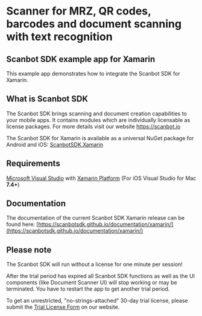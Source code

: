 # Scanner for MRZ, QR codes, barcodes and document scanning with text recognition

## Scanbot SDK example app for Xamarin

This example app demonstrates how to integrate the Scanbot SDK for Xamarin.


## What is Scanbot SDK
The Scanbot SDK brings scanning and document creation capabilities to your mobile apps. It contains modules which are individually licensable as license packages. For more details visit our website https://scanbot.io

The Scanbot SDK for Xamarin is available as a universal NuGet package for Android and iOS:
[ScanbotSDK.Xamarin](https://www.nuget.org/packages/ScanbotSDK.Xamarin)

 
## Requirements
[Microsoft Visual Studio](https://www.visualstudio.com) with [Xamarin Platform](https://www.xamarin.com)
(For iOS Visual Studio for Mac **7.4+**)


## Documentation
The documentation of the current Scanbot SDK Xamarin release can be found here: [https://scanbotsdk.github.io/documentation/xamarin/](https://scanbotsdk.github.io/documentation/xamarin/)


## Please note

The Scanbot SDK will run without a license for one minute per session!

After the trial period has expired all Scanbot SDK functions as well as the UI components (like Document Scanner UI) will stop working or may be terminated.
You have to restart the app to get another trial period.

To get an unrestricted, "no-strings-attached" 30-day trial license, please submit the [Trial License Form](https://scanbot.io/en/sdk/demo/trial) on our website.
